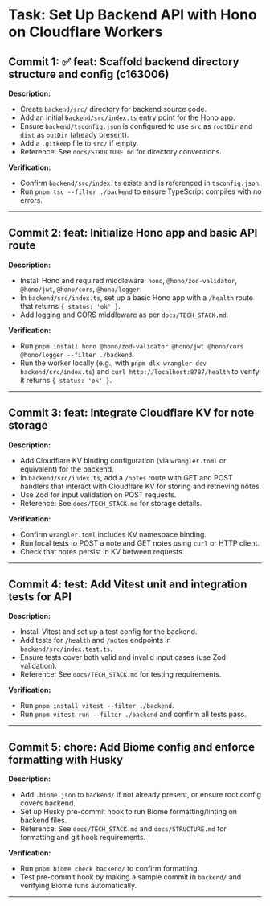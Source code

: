 # Task: Set Up Backend API with Hono on Cloudflare Workers

## Commit 1: ✅ feat: Scaffold backend directory structure and config (c163006)
**Description:**
- Create `backend/src/` directory for backend source code.
- Add an initial `backend/src/index.ts` entry point for the Hono app.
- Ensure `backend/tsconfig.json` is configured to use `src` as `rootDir` and `dist` as `outDir` (already present).
- Add a `.gitkeep` file to `src/` if empty.
- Reference: See `docs/STRUCTURE.md` for directory conventions.

**Verification:**
- Confirm `backend/src/index.ts` exists and is referenced in `tsconfig.json`.
- Run `pnpm tsc --filter ./backend` to ensure TypeScript compiles with no errors.

---

## Commit 2: feat: Initialize Hono app and basic API route
**Description:**
- Install Hono and required middleware: `hono`, `@hono/zod-validator`, `@hono/jwt`, `@hono/cors`, `@hono/logger`.
- In `backend/src/index.ts`, set up a basic Hono app with a `/health` route that returns `{ status: 'ok' }`.
- Add logging and CORS middleware as per `docs/TECH_STACK.md`.

**Verification:**
- Run `pnpm install hono @hono/zod-validator @hono/jwt @hono/cors @hono/logger --filter ./backend`.
- Run the worker locally (e.g., with `pnpm dlx wrangler dev backend/src/index.ts`) and `curl http://localhost:8787/health` to verify it returns `{ status: 'ok' }`.

---

## Commit 3: feat: Integrate Cloudflare KV for note storage
**Description:**
- Add Cloudflare KV binding configuration (via `wrangler.toml` or equivalent) for the backend.
- In `backend/src/index.ts`, add a `/notes` route with GET and POST handlers that interact with Cloudflare KV for storing and retrieving notes.
- Use Zod for input validation on POST requests.
- Reference: See `docs/TECH_STACK.md` for storage details.

**Verification:**
- Confirm `wrangler.toml` includes KV namespace binding.
- Run local tests to POST a note and GET notes using `curl` or HTTP client.
- Check that notes persist in KV between requests.

---

## Commit 4: test: Add Vitest unit and integration tests for API
**Description:**
- Install Vitest and set up a test config for the backend.
- Add tests for `/health` and `/notes` endpoints in `backend/src/index.test.ts`.
- Ensure tests cover both valid and invalid input cases (use Zod validation).
- Reference: See `docs/TECH_STACK.md` for testing requirements.

**Verification:**
- Run `pnpm install vitest --filter ./backend`.
- Run `pnpm vitest run --filter ./backend` and confirm all tests pass.

---

## Commit 5: chore: Add Biome config and enforce formatting with Husky
**Description:**
- Add `.biome.json` to `backend/` if not already present, or ensure root config covers backend.
- Set up Husky pre-commit hook to run Biome formatting/linting on backend files.
- Reference: See `docs/TECH_STACK.md` and `docs/STRUCTURE.md` for formatting and git hook requirements.

**Verification:**
- Run `pnpm biome check backend/` to confirm formatting.
- Test pre-commit hook by making a sample commit in `backend/` and verifying Biome runs automatically.

--- 